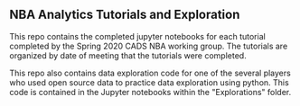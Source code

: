 ## NBA Analytics Tutorials and Exploration

This repo contains the completed jupyter notebooks for each tutorial completed by the Spring 2020 CADS NBA working group. The tutorials are organized by date of meeting that the tutorials were completed.

This repo also contains data exploration code for one of the several players who used open source data to practice data exploration using python. This code is contained in the Jupyter notebooks within the "Explorations" folder.

